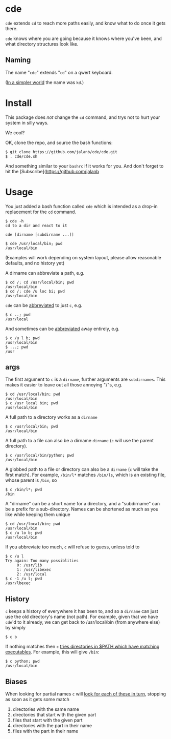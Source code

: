 cde
===

`cde` extends `cd` to reach more paths easily, and know what to do once it gets there.

`cde` knows where you are going because it knows where you've been, and what directory structures look like.

Naming
------

The name "`cde`" extends "`cd`" on a qwert keyboard.

([In a simpler world](https://github.com/jalanb/cde/commit/eb5f6a8) the name was `kd`.)

Install
=======

This package does *not* change the `cd` command, and trys not to hurt your system in silly ways.

We cool?

OK, clone the repo, and source the bash functions:
```shell
$ git clone https://github.com/jalanb/cde/cde.git
$ . cde/cde.sh
```

And something similar to your `bashrc` if it works for you. And don't forget to hit the [Subscribe](https://github.com/jalanb

Usage
=====

You just added a bash function called `cde` which is intended as a drop-in replacement for the `cd` command.
```shell
$ cde -h
cd to a dir and react to it

cde [dirname [subdirname ...]]

$ cde /usr/local/bin; pwd
/usr/local/bin
```

(Examples will work depending on system layout, please allow reasonable defaults, and no history yet)

A dirname can abbreviate a path, e.g.
```shell
$ cd /; cd /usr/local/bin; pwd
/usr/local/bin
$ cd /; cde /u loc bi; pwd
/usr/local/bin
```

`cde` can be [abbreviated](https://github.com/jalanb/cde/blob/v0.7.29/cde.sh#L19) to just `c`, e.g.
```shell
$ c ..; pwd
/usr/local
```

And sometimes can be [abbreviated](https://github.com/jalanb/cde/blob/v0.7.29/cde.sh#L90) away entirely, e.g.
```shell
$ c /u l b; pwd
/usr/local/bin
$ ...; pwd
/usr
```

args
----

The first argument to `c` is a `dirname`, further arguments are `subdirnames`. This makes it easier to leave out all those annoying "/"s, e.g.
```shell
$ cd /usr/local/bin; pwd
/usr/local/bin
$ c /usr local bin; pwd
/usr/local/bin
```

A full path to a directory works as a `dirname`
```shell
$ c /usr/local/bin; pwd
/usr/local/bin
```

A full path to a file can also be a dirname `dirname` (`c` will use the parent directory).
```shell
$ c /usr/local/bin/python; pwd
/usr/local/bin
```

A globbed path to a file or directory can also be a `dirname` (`c` will take the first match). For example, `/bin/l*` matches `/bin/ls`, which is an existing file, whose parent is `/bin`, so
```shell
$ c /bin/l*; pwd
/bin
```

A "dirname" can be a short name for a directory, and a "subdirname" can be a prefix for a sub-directory. Names can be shortened as much as you like while keeping them unique

```shell
$ cd /usr/local/bin; pwd
/usr/local/bin
$ c /u lo b; pwd
/usr/local/bin
```

If you abbreviate too much, `c` will refuse to guess, unless told to
```shell
$ c /u l
Try again: Too many possiblities
	 0: /usr/lib
	 1: /usr/libexec
	 2: /usr/local
$ c -1 /u l; pwd
/usr/lbexec
```

History
-------

`c` keeps a history of everywhere it has been to, and so a `dirname` can just use the old directory's name (not path). For example, given that we have `cde`'d to it already, we can get back to /usr/local/bin (from anywhere else) by simply
```shell
$ c b
```

If nothing matches then `c` [tries directories in $PATH which have matching executables](https://github.com/jalanb/cde/blob/v0.7.29/cde.py#L261). For example, this will give `/bin`:

```shell
$ c python; pwd
/usr/local/bin
```

Biases
------

When looking for partial names `c` will [look for each of these in turn](https://github.com/jalanb/cde/blob/v0.7.29/cde.py#L649), stopping as soon as it gets some match

1. directories with the same name
2. directories that start with the given part
3. files that start with the given part
4. directories with the part in their name
5. files with the part in their name

